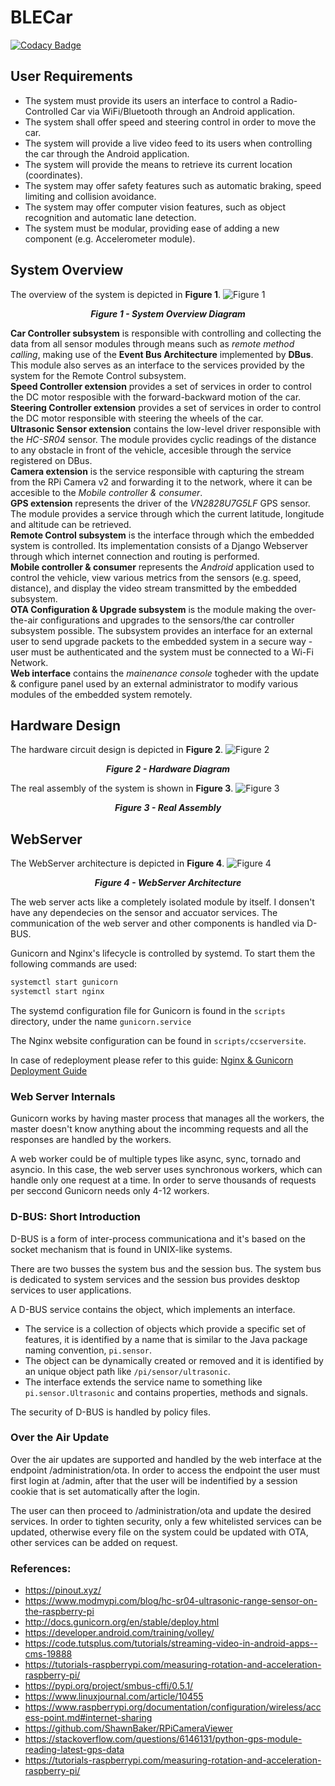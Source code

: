 # BLECar

[![Codacy Badge](https://api.codacy.com/project/badge/Grade/7061e2842fba4157bb070a54fac7eebb)](https://app.codacy.com/app/Metonimie/BLECar?utm_source=github.com&utm_medium=referral&utm_content=metonimie/BLECar&utm_campaign=badger)

## User Requirements

* The system must provide its users an interface to control a Radio-Controlled Car via WiFi/Bluetooth through an Android application.
* The system shall offer speed and steering control in order to move the car.
* The system will provide a live video feed to its users when controlling the car through the Android application.
* The system will provide the means to retrieve its current location (coordinates).
* The system may offer safety features such as automatic braking, speed limiting and collision avoidance.
* The system may offer computer vision features, such as object recognition and automatic lane detection.
* The system must be modular, providing ease of adding a new component (e.g. Accelerometer module).

## System Overview 

The overview of the system is depicted in **Figure 1**.
![Figure 1](Docs/Figure1.png?raw=true "Figure 1")
<p align="center">
  <i><b>Figure 1 - System Overview Diagram</b></i>
</p>    

**Car Controller subsystem** is responsible with controlling and collecting the data from all sensor modules through means such as *remote method calling*, making use of the **Event Bus Architecture** implemented by **DBus**. This module also serves as an interface to the services provided by the system for the Remote Control subsystem.    
**Speed Controller extension** provides a set of services in order to control the DC motor resposible with the forward-backward motion of the car.    
**Steering Controller extension** provides a set of services in order to control the DC motor responsible with steering the wheels of the car.    
**Ultrasonic Sensor extension** contains the low-level driver responsible with the *HC-SR04* sensor. The module provides cyclic readings of the distance to any obstacle in front of the vehicle, accesible through the service registered on DBus.    
**Camera extension** is the service responsible with capturing the stream from the RPi Camera v2 and forwarding it to the network, where it can be accesible to the *Mobile controller & consumer*.    
**GPS extension** represents the driver of the *VN2828U7G5LF* GPS sensor. The module provides a service through which the current latitude, longitude and altitude can be retrieved.    
**Remote Control subsystem** is the interface through which the embedded system is controlled. Its implementation consists of a Django Webserver through which internet connection and routing is performed.    
**Mobile controller & consumer** represents the *Android* application used to control the vehicle, view various metrics from the sensors (e.g. speed, distance), and display the video stream transmitted by the embedded subsystem.    
**OTA Configuration & Upgrade subsystem** is the module making the over-the-air configurations and upgrades to the sensors/the car controller subsystem possible. The subsystem provides an interface for an external user to send upgrade packets to the embedded system in a secure way - user must be authenticated and the system must be connected to a Wi-Fi Network.    
**Web interface** contains the *mainenance console* togheder with the update & configure panel used by an external administrator to modify various modules of the embedded system remotely.    

## Hardware Design

The hardware circuit design is depicted in **Figure 2**.
![Figure 2](Docs/Figure2.PNG?raw=true "Figure 2")
<p align="center">
  <i><b>Figure 2 - Hardware Diagram</b></i>
</p>

The real assembly of the system is shown in **Figure 3**.
![Figure 3](Docs/Figure3.png?raw=true "Figure 3")
<p align="center">
  <i><b>Figure 3 - Real Assembly</b></i>
</p>
 
## WebServer
The WebServer architecture is depicted in **Figure 4**.
![Figure 4](Docs/Figure4.png?raw=true "Figure 4")
<p align="center">
  <i><b>Figure 4 - WebServer Architecture</b></i>
</p>

The web server acts like a completely isolated module by itself. I donsen't have any dependecies on the sensor and accuator services. The communication of the web server and other components is handled via D-BUS.

Gunicorn and Nginx's lifecycle is controlled by systemd. 
To start them the following commands are used:

```bash
systemctl start gunicorn
systemctl start nginx
``` 
The systemd configuration file for Gunicorn is found in the `scripts` directory, under the name `gunicorn.service`

The Nginx website configuration can be found in `scripts/ccserversite`.

In case of redeployment please refer to this guide: [Nginx & Gunicorn Deployment Guide](https://www.digitalocean.com/community/tutorials/how-to-set-up-django-with-postgres-nginx-and-gunicorn-on-ubuntu-14-04)

### Web Server Internals

Gunicorn works by having master process that manages all the workers, the master doesn't know anything about the incomming requests and all the responses are handled by the workers.

A web worker could be of multiple types like async, sync, tornado and asyncio. In this case, the web server uses synchronous workers, which can handle only one request at a time. In order to serve thousands of requests per seccond Gunicorn needs only 4-12 workers.

### D-BUS: Short Introduction

D-BUS is a form of inter-process communicationa and it's based on the socket mechanism that is found in UNIX-like systems.

There are two busses the system bus and the session bus. The system bus is dedicated to system services and the session bus provides desktop services to user applications.

A D-BUS service contains the object, which implements an interface. 

* The service is a collection of objects which provide a specific set of features, it is identified by a name that is similar to the Java package naming convention, `pi.sensor`.
* The object can be dynamically created or removed and it is identified by an unique object path like `/pi/sensor/ultrasonic`.
* The interface extends the service name to something like `pi.sensor.Ultrasonic` and contains properties, methods and signals.

The security of D-BUS is handled by policy files.

### Over the Air Update

Over the air updates are supported and handled by the web interface at the endpoint /administration/ota.
In order to access the endpoint the user must first login at /admin, after that the user will be indentified by a 
session cookie that is set automatically after the login.

The user can then proceed to /administration/ota and update the desired services. In order to tighten security, only
a few whitelisted services can be updated, otherwise every file on the system could be updated with OTA, other services
can be added on request.

### References:
* https://pinout.xyz/
* https://www.modmypi.com/blog/hc-sr04-ultrasonic-range-sensor-on-the-raspberry-pi
* http://docs.gunicorn.org/en/stable/deploy.html
* https://developer.android.com/training/volley/
* https://code.tutsplus.com/tutorials/streaming-video-in-android-apps--cms-19888
* https://tutorials-raspberrypi.com/measuring-rotation-and-acceleration-raspberry-pi/
* https://pypi.org/project/smbus-cffi/0.5.1/
* https://www.linuxjournal.com/article/10455
* https://www.raspberrypi.org/documentation/configuration/wireless/access-point.md#internet-sharing
* https://github.com/ShawnBaker/RPiCameraViewer
* https://stackoverflow.com/questions/6146131/python-gps-module-reading-latest-gps-data
* https://tutorials-raspberrypi.com/measuring-rotation-and-acceleration-raspberry-pi/

